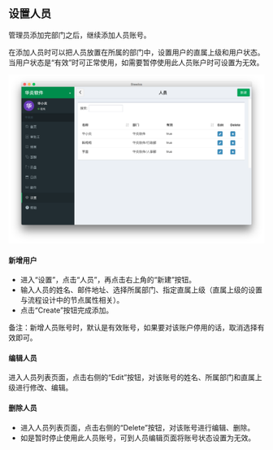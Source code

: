 ## 设置人员
  管理员添加完部门之后，继续添加人员账号。
  
  在添加人员时可以把人员放置在所属的部门中，设置用户的直属上级和用户状态。当用户状态是“有效”时可正常使用，如需要暂停使用此人员账户时可设置为无效。

  ![](images/9.png)
  
#### 新增用户
- 进入“设置”，点击“人员”，再点击右上角的“新建”按钮。
- 输入人员的姓名、邮件地址、选择所属部门、指定直属上级（直属上级的设置与流程设计中的节点属性相关）。
- 点击“Create”按钮完成添加。

备注：新增人员账号时，默认是有效账号，如果要对该账户停用的话，取消选择有效即可。

#### 编辑人员
进入人员列表页面，点击右侧的“Edit”按钮，对该账号的姓名、所属部门和直属上级进行修改、编辑。

#### 删除人员
- 进入人员列表页面，点击右侧的“Delete”按钮，对该账号进行编辑、删除。
- 如是暂时停止使用此人员账号，可到人员编辑页面将账号状态设置为无效。

